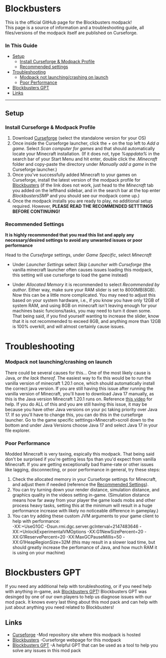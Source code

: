  # Blockbusters
This is the official GitHub page for the Blockbusters modpack!  
This page is a source of information and a troubleshooting guide, all files/versions of the modpack itself are published on Curseforge.

### In This Guide
- [Setup](#setup)
  - [Install Curseforge & Modpack Profile](#install-curseforge--modpack-profile)
  - [Recommended settings](#recommended-settings)
- [Troubleshooting](#troubleshooting)
  - [Modpack not launching/crashing on launch](#modpack-not-launchingcrashing-on-launch)
  - [Poor Performance](#poor-performance)
- [Blockbusters GPT](#blockbusters-gpt) 
- [Links](#links)

---
## Setup

### Install Curseforge & Modpack Profile

1. Download [Curseforge](https://www.curseforge.com/download/app#download-options) (select the standalone version for your OS)
2. Once inside the Curseforge launcher, click the *+* on the top left to *Add a game*. Select *Scan computer for games* and that should automatically locate your Minecraft installation. (If it does not, type *%appdata%* in the search bar of your Start Menu and       hit enter, double click the *.Minecraft* folder and copy-paste the directory under *Manually add a game* in the Curseforge launcher.)
3. Once you've successfully added Minecraft to your games on Curseforge, install the latest version of the modpack profile for [Blockbusters](https://www.curseforge.com/minecraft/modpacks/blockbusterssmp/install/6469315) (if the link does not work, just head      to the *Minecraft* tab you added on the lefthand sidebar, and in the search bar at the top enter *BlockbustersSMP* and you should see our modpack come up.)
4. Once the modpack installs you are ready to play, no additional setup required. However, **PLEASE READ THE RECOMMENDED SETTTINGS BEFORE CONTINUING!**

### Recommended Settings

**It is highly recommended that you read this list and apply any necessary/desired settings to avoid any unwanted issues or poor performance**  

 Head to the *Curseforge* settings, under *Game Specific*, select *Minecraft*
 
- Under *Launcher Settings* select *Skip Launcher with Curseforge* (the vanilla minecraft launcher often causes issues loading this modpack, this setting will use curseforge to load the game instead)

- Under *Allocated Memory* it is recommended to select *Recommended by author*. Either way, make sure your RAM slider is set to 8000MB(8GB). Now this can be a little more complicated. You may need to adjust this based on     your system hardware, i.e., if you know you have only 12GB of system RAM, and using 8GB on minecraft isn't leaving enough for your machines basic funcions/tasks, you may need to turn it down some. That being said,     if you find yourself wanting to increase the slider, know that it is not recommended to      exceed 8GB, and anything more than 12GB is 100% overkill, and will almost certainly cause issues.

# Troubleshooting

### Modpack not launching/crashing on launch
There could be several causes for this... 
One of the most likely cause is Java, *or the lack thereof*. The easiest way to fix this would be to run the vanilla version of minecraft 1.20.1 once, which should automatically install the correct java version.
If you are still having this issue after running the vanilla version of Minecraft, you'll have to download Java 17 manually, as this is the Java version Minecraft 1.20.1 runs on. Reference [this video](https://www.youtube.com/watch?v=syW8hEPQRRg) for help.
If you do ALL of this and you are still having this issue, it may be because you have other Java versions on your pc taking priority over Java 17. If so you'll have to change this, you can do this in the curseforge launcher. Go to the game specific setttings>Minecraft>scroll down to the bottom and under Java Versions choose Java 17 and select Java 17 in your file explorer. 

### Poor Performance
Modded Minecraft is very taxing, espically this modpack. That being said don't be surprised if you're getting less fps than you'd expect from vanilla Minecraft. If you are getting exceptionally bad frame-rate or other issues like lagging, disconnecting, or poor performance in general, try these steps:
1. Check the allocated memory in your Curseforge settings for Minecraft, and adjust them if needed (reference the ⁠[Recommended Settings](#recommended-settings)).
2. You can try turning down your render distance, simulation distance, and graphics quality in the videos setting in-game. (Simulation distance means how far away from your player the game loads mobs and other process heavy tasks, setting this at the minimum will     result in a huge performance increase with likely no noticeable difference in gameplay.)
3. You can try adding these custom JVM arguments to your game client to help with performance:  
   -XX:+UseG1GC -Dsun.rmi.dgc.server.gcInterval=2147483646 -XX:+UnlockExperimentalVMOptions -XX:G1NewSizePercent=20 -XX:G1ReservePercent=20 -XX:MaxGCPauseMillis=50 -XX:G1HeapRegionSize=32M
   (this may result in a slower load time, but should greatly increase the perfomance of Java, and how much RAM it is using on your machine)

# Blockbusters GPT

If you need any additional help with torubleshooting, or if you need help with anything in-game, ask [Blockbusters GPT](https://chatgpt.com/g/g-689e8843bbf481918d25498c1a97a2a8-create-block-buster)! Blockbusters GPT was desinged by one of our own players to help us diagnose issues with our mod pack. It knows every last thing about this mod pack and can help with just about anything you need related to Blockbusters!

## Links

- [Curseforge](https://www.curseforge.com/) -Mod repository site where this modpack is hosted
- [Blockbusters](https://www.curseforge.com/minecraft/modpacks/blockbusterssmp) -Curseforge webpage for this modpack
- [Blockbusters GPT](https://chatgpt.com/g/g-689e8843bbf481918d25498c1a97a2a8-create-block-buster) -A helpful GPT that can be used as a tool to help you solve any issues in this mod pack
